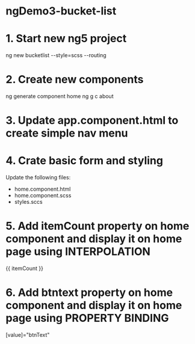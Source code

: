 # ngDemo3-bucket-list

# 1. Start new ng5 project
ng new bucketlist --style=scss --routing

# 2. Create new components
ng generate component home
ng g c about

# 3. Update app.component.html to create simple nav menu

# 4. Crate basic form and styling
Update the following files:
- home.component.html
- home.component.scss
- styles.sccs

# 5. Add itemCount property on home component and display it on home page using INTERPOLATION
{{ itemCount }}

# 6. Add btntext property on home component and display it on home page using PROPERTY BINDING
[value]="btnText"